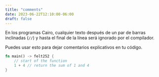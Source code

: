 ```yaml
---
title: "comments"
date: 2023-06-22T12:10:00-06:00
draft: false
---
```


En los programas Cairo, cualquier texto después de un par de barras inclinadas (`//`) y hasta el final de la línea será ignorado por el compilador.

Puedes usar esto para dejar comentarios explicativos en tu código.

```rust {.codebox}
fn main() -> felt252 {
    // start of the function
    1 + 4 // return the sum of 1 and 4
}
```
